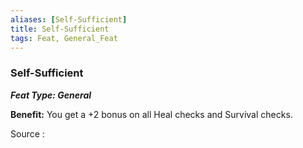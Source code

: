 ```yaml
---
aliases: [Self-Sufficient]
title: Self-Sufficient
tags: Feat, General_Feat
---
```

### Self-Sufficient 
***Feat Type: General***

**Benefit:** You get a +2 bonus on all Heal checks and Survival checks.


Source :